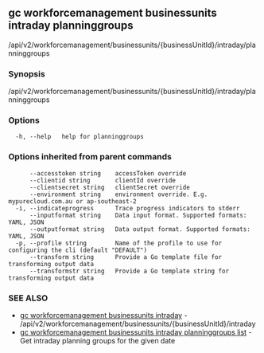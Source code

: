 ## gc workforcemanagement businessunits intraday planninggroups

/api/v2/workforcemanagement/businessunits/{businessUnitId}/intraday/planninggroups

### Synopsis

/api/v2/workforcemanagement/businessunits/{businessUnitId}/intraday/planninggroups

### Options

```
  -h, --help   help for planninggroups
```

### Options inherited from parent commands

```
      --accesstoken string    accessToken override
      --clientid string       clientId override
      --clientsecret string   clientSecret override
      --environment string    environment override. E.g. mypurecloud.com.au or ap-southeast-2
  -i, --indicateprogress      Trace progress indicators to stderr
      --inputformat string    Data input format. Supported formats: YAML, JSON
      --outputformat string   Data output format. Supported formats: YAML, JSON
  -p, --profile string        Name of the profile to use for configuring the cli (default "DEFAULT")
      --transform string      Provide a Go template file for transforming output data
      --transformstr string   Provide a Go template string for transforming output data
```

### SEE ALSO

* [gc workforcemanagement businessunits intraday](gc_workforcemanagement_businessunits_intraday.html)	 - /api/v2/workforcemanagement/businessunits/{businessUnitId}/intraday
* [gc workforcemanagement businessunits intraday planninggroups list](gc_workforcemanagement_businessunits_intraday_planninggroups_list.html)	 - Get intraday planning groups for the given date


